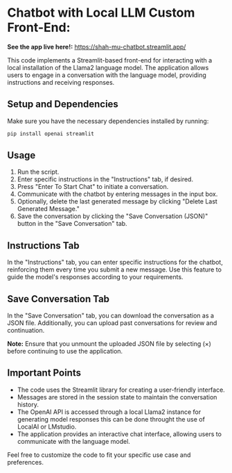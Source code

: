 # Chatbot with Local LLM Custom Front-End:

**See the app live here!:**  https://shah-mu-chatbot.streamlit.app/

This code implements a Streamlit-based front-end for interacting with a local installation of the Llama2 language model. The application allows users to engage in a conversation with the language model, providing instructions and receiving responses.

## Setup and Dependencies

Make sure you have the necessary dependencies installed by running:

```bash
pip install openai streamlit
```

## Usage

1. Run the script.
2. Enter specific instructions in the "Instructions" tab, if desired.
3. Press "Enter To Start Chat" to initiate a conversation.
4. Communicate with the chatbot by entering messages in the input box.
5. Optionally, delete the last generated message by clicking "Delete Last Generated Message."
6. Save the conversation by clicking the "Save Conversation (JSON)" button in the "Save Conversation" tab.

## Instructions Tab

In the "Instructions" tab, you can enter specific instructions for the chatbot, reinforcing them every time you submit a new message. Use this feature to guide the model's responses according to your requirements.

## Save Conversation Tab

In the "Save Conversation" tab, you can download the conversation as a JSON file. Additionally, you can upload past conversations for review and continuation.

**Note:** Ensure that you unmount the uploaded JSON file by selecting (×) before continuing to use the application.

## Important Points

- The code uses the Streamlit library for creating a user-friendly interface.
- Messages are stored in the session state to maintain the conversation history.
- The OpenAI API is accessed through a local Llama2 instance for generating model responses this can be done throught the use of LocalAI or LMstudio.
- The application provides an interactive chat interface, allowing users to communicate with the language model.

Feel free to customize the code to fit your specific use case and preferences.
